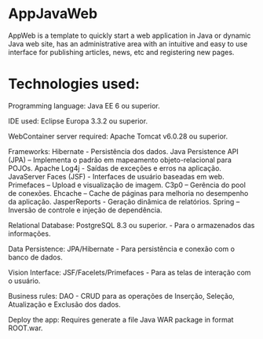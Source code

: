 # AppJavaWeb
AppWeb is a template to quickly start a web application in Java or dynamic Java web site, has an administrative area with an intuitive and easy to use interface for publishing articles, news, etc and registering new pages.

# Technologies used:
Programming language:
Java EE 6 ou superior.

IDE used:
Eclipse Europa 3.3.2 ou superior.

WebContainer server required:
Apache Tomcat v6.0.28 ou superior.

Frameworks:
Hibernate - Persistência dos dados.
Java Persistence API (JPA) – Implementa o padrão em mapeamento objeto-relacional para POJOs.
Apache Log4j - Saídas de exceções e erros na aplicação.
JavaServer Faces (JSF) - Interfaces de usuário baseadas em web.
Primefaces – Upload e visualização de imagem.
C3p0 – Gerência do pool de conexões.
Ehcache – Cache de páginas para melhoria no desempenho da aplicação.
JasperReports - Geração dinâmica de relatórios.
Spring – Inversão de controle e injeção de dependência.

Relational Database:
PostgreSQL 8.3 ou superior. - Para o armazenados das informações.

Data Persistence:
JPA/Hibernate - Para persistência e conexão com o banco de dados.

Vision Interface:
JSF/Facelets/Primefaces - Para as telas de interação com o usuário.

Business rules:
DAO - CRUD para as operações de Inserção, Seleção, Atualização e Exclusão dos dados.

Deploy the app:
Requires generate a file Java WAR package in format ROOT.war.
